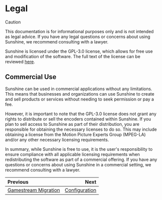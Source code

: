 # Legal

> [!CAUTION]
> This documentation is for informational purposes only and is not intended as legal advice. If you have
> any legal questions or concerns about using Sunshine, we recommend consulting with a lawyer.

Sunshine is licensed under the GPL-3.0 license, which allows for free use and modification of the software.
The full text of the license can be reviewed [here](https://github.com/LizardByte/Sunshine/blob/master/LICENSE).

## Commercial Use
Sunshine can be used in commercial applications without any limitations. This means that businesses and organizations
can use Sunshine to create and sell products or services without needing to seek permission or pay a fee.

However, it is important to note that the GPL-3.0 license does not grant any rights to distribute or sell the encoders
contained within Sunshine. If you plan to sell access to Sunshine as part of their distribution, you are responsible
for obtaining the necessary licenses to do so. This may include obtaining a license from the
Motion Picture Experts Group (MPEG-LA) and/or any other necessary licensing requirements.

In summary, while Sunshine is free to use, it is the user's responsibility to ensure compliance with all applicable
licensing requirements when redistributing the software as part of a commercial offering. If you have any questions or
concerns about using Sunshine in a commercial setting, we recommend consulting with a lawyer.

<div class="section_buttons">

| Previous                                        |                              Next |
|:------------------------------------------------|----------------------------------:|
| [Gamestream Migration](gamestream_migration.md) | [Configuration](configuration.md) |

</div>

<details style="display: none;">
  <summary></summary>
  [TOC]
</details>
